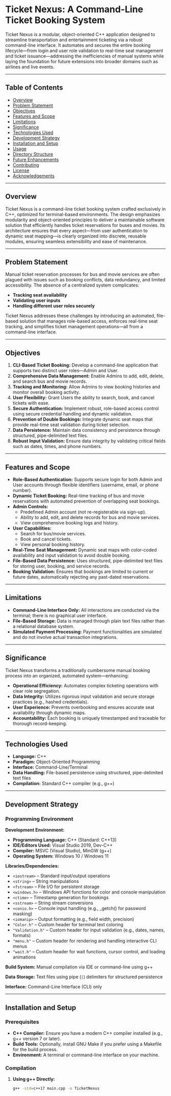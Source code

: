 # Ticket Nexus: A Command-Line Ticket Booking System

Ticket Nexus is a modular, object-oriented C++ application designed to streamline transportation and entertainment ticketing via a robust command-line interface. It automates and secures the entire booking lifecycle—from login and user role validation to real-time seat management and ticket issuance—addressing the inefficiencies of manual systems while laying the foundation for future extensions into broader domains such as airlines and live events.

---

## Table of Contents

- [Overview](#overview)
- [Problem Statement](#problem-statement)
- [Objectives](#objectives)
- [Features and Scope](#features-and-scope)
- [Limitations](#limitations)
- [Significance](#significance)
- [Technologies Used](#technologies-used)
- [Development Strategy](#development-strategy)
- [Installation and Setup](#installation-and-setup)
- [Usage](#usage)
- [Directory Structure](#directory-structure)
- [Future Enhancements](#future-enhancements)
- [Contributing](#contributing)
- [License](#license)
- [Acknowledgements](#acknowledgements)

---

## Overview

Ticket Nexus is a command-line ticket booking system crafted exclusively in C++, optimized for terminal-based environments. The design emphasizes modularity and object-oriented principles to deliver a maintainable software solution that efficiently handles ticket reservations for buses and movies. Its architecture ensures that every aspect—from user authentication to dynamic seat mapping—is clearly organized into discrete, reusable modules, ensuring seamless extensibility and ease of maintenance.

---

## Problem Statement

Manual ticket reservation processes for bus and movie services are often plagued with issues such as booking conflicts, data redundancy, and limited accessibility. The absence of a centralized system complicates:
- **Tracking seat availability**
- **Validating user inputs**
- **Handling different user roles securely**

Ticket Nexus addresses these challenges by introducing an automated, file-based solution that manages role-based access, enforces real-time seat tracking, and simplifies ticket management operations—all from a command-line interface.

---

## Objectives

1. **CLI-Based Ticket Booking:** Develop a command-line application that supports two distinct user roles—Admin and User.
2. **Comprehensive Data Management:** Enable Admins to add, edit, delete, and search bus and movie records.
3. **Tracking and Monitoring:** Allow Admins to view booking histories and monitor overall booking activity.
4. **User Flexibility:** Grant Users the ability to search, book, and cancel tickets with ease.
5. **Secure Authentication:** Implement robust, role-based access control using secure credential handling and dynamic validation.
6. **Prevention of Double Bookings:** Integrate dynamic seat maps that provide real-time seat validation during ticket selection.
7. **Data Persistence:** Maintain data consistency and persistence through structured, pipe-delimited text files.
8. **Robust Input Validation:** Ensure data integrity by validating critical fields such as dates, times, and phone numbers.

---

## Features and Scope

- **Role-Based Authentication:** Supports secure login for both Admin and User accounts through flexible identifiers (username, email, or phone number).
- **Dynamic Ticket Booking:** Real-time tracking of bus and movie reservations with automated prevention of overlapping seat bookings.
- **Admin Controls:** 
  - Predefined Admin account (not re-registerable via sign-up).
  - Ability to add, edit, and delete records for bus and movie services.
  - View comprehensive booking logs and history.
- **User Capabilities:**
  - Search for bus/movie services.
  - Book and cancel tickets.
  - View personal booking history.
- **Real-Time Seat Management:** Dynamic seat maps with color-coded availability and input validation to avoid double booking.
- **File-Based Data Persistence:** Uses structured, pipe-delimited text files for storing user, booking, and service records.
- **Booking Validation:** Ensures that bookings are limited to current or future dates, automatically rejecting any past-dated reservations.

---

## Limitations

- **Command-Line Interface Only:** All interactions are conducted via the terminal; there is no graphical user interface.
- **File-Based Storage:** Data is managed through plain text files rather than a relational database system.
- **Simulated Payment Processing:** Payment functionalities are simulated and do not involve actual transaction integrations.

---

## Significance

Ticket Nexus transforms a traditionally cumbersome manual booking process into an organized, automated system—enhancing:
- **Operational Efficiency:** Automates complex ticketing operations with clear role segregation.
- **Data Integrity:** Utilizes rigorous input validation and secure storage practices (e.g., hashed credentials).
- **User Experience:** Prevents overbooking and ensures accurate seat availability through dynamic maps.
- **Accountability:** Each booking is uniquely timestamped and traceable for thorough record-keeping.

---

## Technologies Used

- **Language:** C++
- **Paradigm:** Object-Oriented Programming
- **Interface:** Command-Line/Terminal
- **Data Handling:** File-based persistence using structured, pipe-delimited text files
- **Compilation:** Standard C++ compiler (e.g., g++)

---

## Development Strategy

### Programming Environment

**Development Environment:**
- **Programming Language:** C++ (Standard: C++13)
- **IDE/Editors Used:** Visual Studio 2019, Dev-C++
- **Compiler:** MSVC (Visual Studio), MinGW (g++)
- **Operating System:** Windows 10 / Windows 11

**Libraries/Dependencies:**
- `<iostream>` – Standard input/output operations
- `<string>` – String manipulations
- `<fstream>` – File I/O for persistent storage
- `<windows.h>` – Windows API functions for color and console manipulation
- `<ctime>` – Timestamp generation for bookings
- `<sstream>` – String stream conversions
- `<conio.h>` – Console input handling (e.g., _getch() for password masking)
- `<iomanip>` – Output formatting (e.g., field width, precision)
- `"Color.h"` – Custom header for terminal text coloring
- `"Validation.h"` – Custom header for input validation (e.g., dates, names, formats)
- `"menu.h"` – Custom header for rendering and handling interactive CLI menus
- `"wait.h"` – Custom header for wait functions, cursor control, and loading animations

**Build System:** Manual compilation via IDE or command-line using g++

**Data Storage:** Text files using pipe (`|`) delimiters for structured persistence

**Interface:** Command-Line Interface (CLI) only

---

## Installation and Setup

### Prerequisites

- **C++ Compiler:** Ensure you have a modern C++ compiler installed (e.g., g++ version 7 or later).
- **Build Tools:** Optionally, install GNU Make if you prefer using a Makefile for the build process.
- **Environment:** A terminal or command-line interface on your machine.

### Compilation

1. **Using g++ Directly:**

   ```bash
   g++ -std=c++17 main.cpp -o TicketNexus

